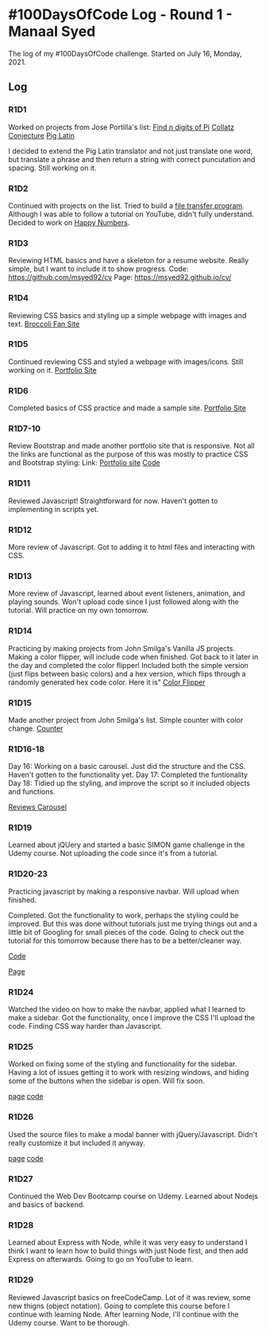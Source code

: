 # #100DaysOfCode Log - Round 1 - Manaal Syed

The log of my #100DaysOfCode challenge. Started on July 16, Monday, 2021.

## Log

### R1D1
Worked on projects from Jose Portilla's list:
[Find n digits of Pi](https://github.com/msyed92/100-days-of-code/blob/master/Projects/Day_1/digits_of_pi.py)
[Collatz Conjecture](https://github.com/msyed92/100-days-of-code/blob/master/Projects/Day_1/collatz.py)
[Pig Latin](https://github.com/msyed92/100-days-of-code/blob/master/Projects/Day_1/pig_latin.py)

I decided to extend the Pig Latin translator and not just translate one word, but translate a phrase and then return a string with correct puncutation and spacing. Still working on it.


### R1D2
Continued with projects on the list. Tried to build a [file transfer program](https://github.com/msyed92/100-days-of-code/tree/master/Projects/Day_2/pythonFTP). Although I was able to follow a tutorial on YouTube, didn't fully understand. Decided to work on [Happy Numbers](https://github.com/msyed92/100-days-of-code/blob/master/Projects/Day_2/happynumbers.py).

### R1D3

Reviewing HTML basics and have a skeleton for a resume website. Really simple, but I want to include it to show progress.
Code: https://github.com/msyed92/cv
Page: https://msyed92.github.io/cv/

### R1D4

Reviewing CSS basics and styling up a simple webpage with images and text.
[Broccoli Fan Site](https://github.com/msyed92/100-days-of-code/tree/master/Projects/Day_4)

### R1D5

Continued reviewing CSS and styled a webpage with images/icons.
Still working on it.
[Portfolio Site](https://github.com/msyed92/100-days-of-code/tree/master/Projects/Day_5)

### R1D6

Completed basics of CSS practice and made a sample site.
[Portfolio Site](https://github.com/msyed92/100-days-of-code/tree/master/Projects/Day_5)

### R1D7-10
Review Bootstrap and made another portfolio site that is responsive. Not all the links are functional as the purpose of this was mostly to practice CSS and Bootstrap styling:
Link:
[Portfolio site](https://msyed92.github.io/sample_portfolio/)
[Code](https://github.com/msyed92/sample_portfolio)

### R1D11
Reviewed Javascript! Straightforward for now. Haven't gotten to implementing in scripts yet.

### R1D12
More review of Javascript. Got to adding it to html files and interacting with CSS.

### R1D13
More review of Javascript, learned about event listeners, animation, and playing sounds. Won't upload code since I just followed along with the tutorial. Will practice on my own tomorrow.

### R1D14

Practicing by making projects from John Smilga's Vanilla JS projects. Making a color flipper, will include code when finished.
Got back to it later in the day and completed the color flipper! Included both the simple version (just flips between basic colors) and a hex version, which flips through a randomly generated hex code color. Here it is" [Color Flipper](https://msyed92.github.io/color_flipper/)

### R1D15

Made another project from John Smilga's list. Simple counter with color change.
[Counter](https://msyed92.github.io/counter/)

### R1D16-18

Day 16: Working on a basic carousel. Just did the structure and the CSS. Haven't gotten to the functionality yet.
Day 17: Completed the funtionality
Day 18: Tidied up the styling, and improve the script so it included objects and functions.

[Reviews Carousel](https://msyed92.github.io/reviews_carousel/index.html)

### R1D19

Learned about jQUery and started a basic SIMON game challenge in the Udemy course. Not uploading the code since it's from a tutorial.

### R1D20-23

Practicing javascript by making a responsive navbar. Will upload when finished.

Completed. Got the functionality to work, perhaps the styling could be improved. But this was done without tutorials just me trying things out and a little bit of Googling for small pieces of the code. Going to check out the tutorial for this tomorrow because there has to be a better/cleaner way.

[Code](https://github.com/msyed92/navbar)

[Page](https://msyed92.github.io/navbar/)

### R1D24

Watched the video on how to make the navbar, applied what I learned to make a sidebar. Got the functionality, once I improve the CSS I'll upload the code. Finding CSS way harder than Javascript.

### R1D25

Worked on fixing some of the styling and functionality for the sidebar. Having a lot of issues getting it to work with resizing windows, and hiding some of the buttons when the sidebar is open. Will fix soon.

[page](https://msyed92.github.io/sidebar/)
[code](https://github.com/msyed92/sidebar)

### R1D26

Used the source files to make a modal banner with jQuery/Javascript. Didn't really customize it but included it anyway.

[page](https://msyed92.github.io/modal/)
[code](https://github.com/msyed92/modal)

### R1D27

Continued the Web Dev Bootcamp course on Udemy. Learned about Nodejs and basics of backend.

### R1D28

Learned about Express with Node, while it was very easy to understand I think I want to learn how to build things with just Node first, and then add Express on afterwards. Going to go on YouTube to learn.

### R1D29

Reviewed Javascript basics on freeCodeCamp. Lot of it was review, some new thigns (object notation). Going to complete this course before I continue with learning Node. After learning Node, I'll continue with the Udemy course. Want to be thorough.
